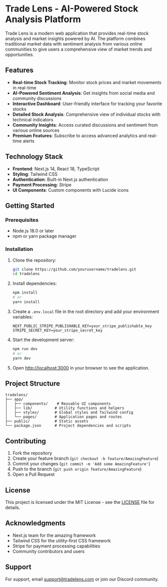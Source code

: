# Trade Lens - AI-Powered Stock Analysis Platform

Trade Lens is a modern web application that provides real-time stock analysis and market insights powered by AI. The platform combines traditional market data with sentiment analysis from various online communities to give users a comprehensive view of market trends and opportunities.

## Features

- **Real-time Stock Tracking**: Monitor stock prices and market movements in real-time
- **AI-Powered Sentiment Analysis**: Get insights from social media and community discussions
- **Interactive Dashboard**: User-friendly interface for tracking your favorite stocks
- **Detailed Stock Analysis**: Comprehensive view of individual stocks with technical indicators
- **Community Insights**: Access curated discussions and sentiment from various online sources
- **Premium Features**: Subscribe to access advanced analytics and real-time alerts

## Technology Stack

- **Frontend**: Next.js 14, React 18, TypeScript
- **Styling**: Tailwind CSS
- **Authentication**: Built-in Next.js authentication
- **Payment Processing**: Stripe
- **UI Components**: Custom components with Lucide icons

## Getting Started

### Prerequisites

- Node.js 18.0 or later
- npm or yarn package manager

### Installation

1. Clone the repository:
   ```bash
   git clone https://github.com/yourusername/tradelens.git
   cd tradelens
   ```

2. Install dependencies:
   ```bash
   npm install
   # or
   yarn install
   ```

3. Create a `.env.local` file in the root directory and add your environment variables:
   ```
   NEXT_PUBLIC_STRIPE_PUBLISHABLE_KEY=your_stripe_publishable_key
   STRIPE_SECRET_KEY=your_stripe_secret_key
   ```

4. Start the development server:
   ```bash
   npm run dev
   # or
   yarn dev
   ```

5. Open [http://localhost:3000](http://localhost:3000) in your browser to see the application.

## Project Structure

```
tradelens/
├── app/
│   ├── components/    # Reusable UI components
│   ├── lib/          # Utility functions and helpers
│   ├── styles/       # Global styles and Tailwind config
│   └── pages/        # Application pages and routes
├── public/           # Static assets
└── package.json      # Project dependencies and scripts
```

## Contributing

1. Fork the repository
2. Create your feature branch (`git checkout -b feature/AmazingFeature`)
3. Commit your changes (`git commit -m 'Add some AmazingFeature'`)
4. Push to the branch (`git push origin feature/AmazingFeature`)
5. Open a Pull Request

## License

This project is licensed under the MIT License - see the [LICENSE](LICENSE) file for details.

## Acknowledgments

- Next.js team for the amazing framework
- Tailwind CSS for the utility-first CSS framework
- Stripe for payment processing capabilities
- Community contributors and users

## Support

For support, email support@tradelens.com or join our Discord community.
